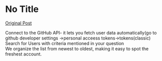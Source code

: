 # No Title

[Original Post](https://discourse.onlinedegree.iitm.ac.in/t/166634/4)

<p>Connect to the GitHub API-  it lets you fetch user data automatically(go to github developer settings -&gt;personal acceess tokens-&gt;tokens(classic)<br>
Search for Users with criteria mentioned in your question<br>
We organize the list from newest to oldest, making it easy to spot the freshest account.</p>
